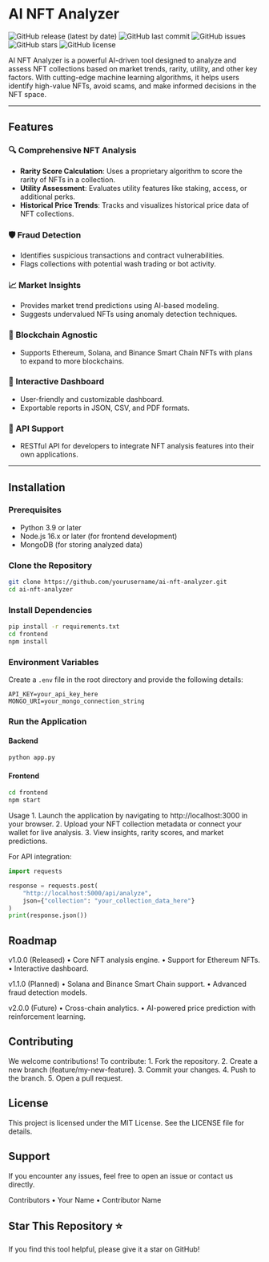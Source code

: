 # AI NFT Analyzer

![GitHub release (latest by date)](https://img.shields.io/github/v/release/yourusername/ai-nft-analyzer)
![GitHub last commit](https://img.shields.io/github/last-commit/yourusername/ai-nft-analyzer)
![GitHub issues](https://img.shields.io/github/issues/yourusername/ai-nft-analyzer)
![GitHub stars](https://img.shields.io/github/stars/yourusername/ai-nft-analyzer?style=social)
![GitHub license](https://img.shields.io/github/license/yourusername/ai-nft-analyzer)

AI NFT Analyzer is a powerful AI-driven tool designed to analyze and assess NFT collections based on market trends, rarity, utility, and other key factors. With cutting-edge machine learning algorithms, it helps users identify high-value NFTs, avoid scams, and make informed decisions in the NFT space.

---

## Features

### 🔍 Comprehensive NFT Analysis
- **Rarity Score Calculation**: Uses a proprietary algorithm to score the rarity of NFTs in a collection.
- **Utility Assessment**: Evaluates utility features like staking, access, or additional perks.
- **Historical Price Trends**: Tracks and visualizes historical price data of NFT collections.

### 🛡️ Fraud Detection
- Identifies suspicious transactions and contract vulnerabilities.
- Flags collections with potential wash trading or bot activity.

### 📈 Market Insights
- Provides market trend predictions using AI-based modeling.
- Suggests undervalued NFTs using anomaly detection techniques.

### 🔗 Blockchain Agnostic
- Supports Ethereum, Solana, and Binance Smart Chain NFTs with plans to expand to more blockchains.

### 🌟 Interactive Dashboard
- User-friendly and customizable dashboard.
- Exportable reports in JSON, CSV, and PDF formats.

### 🔌 API Support
- RESTful API for developers to integrate NFT analysis features into their own applications.

---

## Installation

### Prerequisites
- Python 3.9 or later
- Node.js 16.x or later (for frontend development)
- MongoDB (for storing analyzed data)

### Clone the Repository
```bash
git clone https://github.com/yourusername/ai-nft-analyzer.git
cd ai-nft-analyzer
```

### Install Dependencies
```bash
pip install -r requirements.txt
cd frontend
npm install
```

### Environment Variables

Create a `.env` file in the root directory and provide the following details:

```
API_KEY=your_api_key_here
MONGO_URI=your_mongo_connection_string
```

### Run the Application

#### Backend
```bash
python app.py
```

#### Frontend
```bash
cd frontend
npm start
```

Usage
	1.	Launch the application by navigating to http://localhost:3000 in your browser.
	2.	Upload your NFT collection metadata or connect your wallet for live analysis.
	3.	View insights, rarity scores, and market predictions.

For API integration:

```python
import requests

response = requests.post(
    "http://localhost:5000/api/analyze",
    json={"collection": "your_collection_data_here"}
)
print(response.json())
```

## Roadmap

v1.0.0 (Released)
	•	Core NFT analysis engine.
	•	Support for Ethereum NFTs.
	•	Interactive dashboard.

v1.1.0 (Planned)
	•	Solana and Binance Smart Chain support.
	•	Advanced fraud detection models.

v2.0.0 (Future)
	•	Cross-chain analytics.
	•	AI-powered price prediction with reinforcement learning.

## Contributing

We welcome contributions! To contribute:
	1.	Fork the repository.
	2.	Create a new branch (feature/my-new-feature).
	3.	Commit your changes.
	4.	Push to the branch.
	5.	Open a pull request.

## License

This project is licensed under the MIT License. See the LICENSE file for details.

## Support

If you encounter any issues, feel free to open an issue or contact us directly.

Contributors
	•	Your Name
	•	Contributor Name

## Star This Repository ⭐

If you find this tool helpful, please give it a star on GitHub!

